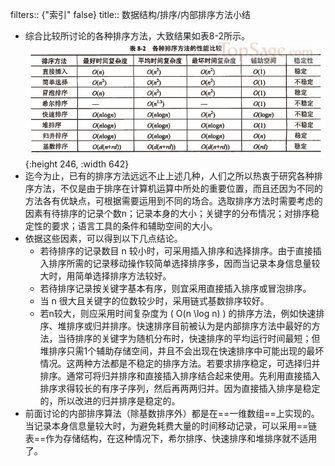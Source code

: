 filters:: {"索引" false}
title:: 数据结构/排序/内部排序方法小结

- 综合比较所讨论的各种排序方法，大致结果如表8-2所示。
  ![image.png](../assets/image_1648967233767_0.png){:height 246, :width 642}
- 迄今为止，已有的排序方法远远不止上述几种，人们之所以热衷于研究各种排序方法，不仅是由于排序在计算机运算中所处的重要位置，而且还因为不同的方法各有优缺点，可根据需要运用到不同的场合。选取排序方法时需要考虑的因素有待排序的记录个数n；记录本身的大小；关键字的分布情况；对排序稳定性的要求；语言工具的条件和辅助空间的大小。
- 依据这些因素，可以得到以下几点结论。
	- 若待排序的记录数目 n 较小时，可采用插入排序和选择排序。由于直接插入排序所需的记录移动操作较简单选择排序多，因而当记录本身信息量较大时，用简单选择排序方法较好。
	- 若待排序记录按关键字基本有序，则宜采用直接插入排序或冒泡排序。
	- 当 n 很大且关键字的位数较少时，采用链式基数排序较好。
	- 若n较大，则应采用时间复杂度为 \( O(n \log n) \) 的排序方法，例如快速排序、堆排序或归并排序。快速排序目前被认为是内部排序方法中最好的方法，当待排序的关键字为随机分布时，快速排序的平均运行时间最短；但堆排序只需1个辅助存储空间，并且不会出现在快速排序中可能出现的最坏情况。这两种方法都是不稳定的排序方法。若要求排序稳定，可选择归并排序。通常可将归并排序和直接插入排序结合起来使用。先利用直接插入排序求得较长的有序子序列，然后再两两归并。因为直接插入排序是稳定的，所以改进的归并排序是稳定的。
- 前面讨论的内部排序算法（除基数排序外）都是在==一维数组==上实现的。当记录本身信息量较大时，为避免耗费大量的时间移动记录，可以采用==链表==作为存储结构，在这种情况下，希尔排序、快速排序和堆排序就不适用了。